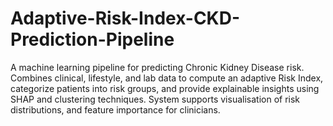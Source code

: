 # Adaptive-Risk-Index-CKD-Prediction-Pipeline
A machine learning pipeline for predicting Chronic Kidney Disease risk. Combines clinical, lifestyle, and lab data to compute an adaptive Risk Index, categorize patients into risk groups, and provide explainable insights using SHAP and clustering techniques. System supports visualisation of risk distributions, and feature importance for clinicians.
